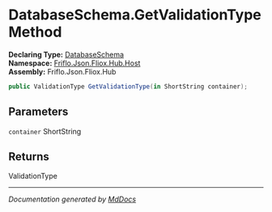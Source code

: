 ﻿<!--  
  <auto-generated>   
    The contents of this file were generated by a tool.  
    Changes to this file may be list if the file is regenerated  
  </auto-generated>   
-->

# DatabaseSchema.GetValidationType Method

**Declaring Type:** [DatabaseSchema](../index.md)  
**Namespace:** [Friflo.Json.Fliox.Hub.Host](../../index.md)  
**Assembly:** Friflo.Json.Fliox.Hub

```csharp
public ValidationType GetValidationType(in ShortString container);
```

## Parameters

`container`  ShortString

## Returns

ValidationType

___

*Documentation generated by [MdDocs](https://github.com/ap0llo/mddocs)*
